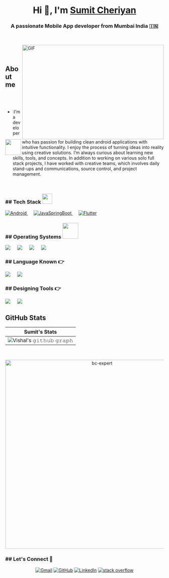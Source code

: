 <h1 align="center">Hi 👋, I'm <a href="https://100rabhcsmc.github.io/Me.io/" target="blank">
Sumit Cheriyan</a></h1>
<h3 align="center">A passionate Mobile App developer from Mumbai India &#127470;&#127475</h3>
<br><br>
<img align="right" alt="GIF" src="https://cdn.dribbble.com/users/1162077/screenshots/3848914/programmer.gif" width="450px" height="300px" />
<br><br>
<img align="left" src = "https://user-images.githubusercontent.com/63050133/156777293-72a6e681-2582-4a9d-ad92-09d1181d47c7.gif" width = 50px height=50px>
<h2 align="left" font-weight="bold">About me</h2>  
<br><br>

- :I’m a developer who has passion for building clean android applications with intuitive functionality. I enjoy the process of turning ideas into reality using creative solutions. I’m always curious about learning new skills, tools, and concepts. In addition to working on various solo full stack projects, I have worked with creative teams, which involves daily stand-ups and communications, source control, and project management.
<br>
<h3> ## Tech Stack <img src = "https://media2.giphy.com/media/QssGEmpkyEOhBCb7e1/giphy.gif?cid=ecf05e47a0n3gi1bfqntqmob8g9aid1oyj2wr3ds3mg700bl&rid=giphy.gif" width = 32px> </h3>

<p align="left">
  <a href="https://www.android.org" target="_blank">
    <img alt="Android" src="https://img.shields.io/badge/Android-3DDC84?style=for-the-badge&logo=Android&logoColor=white">
  </a>
  &emsp;
  <a href="" target="_blank">
    <img alt="JavaSpringBoot" src="https://img.shields.io/badge/JavaSpringBoot-276DC3?style=for-the-badge&logo=springboot&logoColor=white">
  </a>
  &emsp;
   <a href="" target="_blank">
    <img alt="Flutter" src="https://img.shields.io/badge/Flutter-42A5F5?style=for-the-badge&logo=Flutter&logoColor=white%22">
  </a>
</p>

<h3 align="left">## Operating Systems <img src = "https://media.giphy.com/media/h1QmJxwoCr19BtTkGt/giphy.gif" width = 50px></h3> 
<p align="left">
    <a href="#"><img src="https://img.shields.io/badge/Linux-FCC624?style=for-the-badge&logo=linux&logoColor=black"></a>
  &emsp;
    <a href="#"><img src="https://img.shields.io/badge/Ubuntu-E95420?style=for-the-badge&logo=ubuntu&logoColor=white"></a>
  &emsp;
    <a href="#"><img src="https://img.shields.io/badge/Windows-0078D6?style=for-the-badge&logo=windows&logoColor=white"></a>
  &emsp;
    <a href="#"><img src="https://shields.io/badge/MacOS--9cf?logo=Apple&style=for-the-badge"></a>
</p>

<h3 align="left">## Language Known 👉</h3> 
<p align="left">
    <a href="#"><img src="https://img.shields.io/badge/Kotlin-B125EA?style=for-the-badge&logo=kotlin&logoColor=white"></a>
  &emsp;
    <a href="#"><img src="https://img.shields.io/badge/Dart-4597CE?style=for-the-badge&logo=dart&logoColor=white"></a>
</p>


<h3 align="left">## Designing Tools 👉</h3> 
<p align="left">
    <a href="#"><img src="https://img.shields.io/badge/AdobeXd-bcbcbc?style=for-the-badge&logo=adobexd&logoColor=white"></a>
  &emsp;
    <a href="#"><img src="https://img.shields.io/badge/Figma-b67148?style=for-the-badge&logo=figma&logoColor=white"></a>
</p>

## GitHub Stats


|                                                                     Sumit's Stats                                                                     |
|:------------------------------------------------------------------------------------------------------------------------------------------------------:|
| ![Vishal's 𝚐𝚒𝚝𝚑𝚞𝚋 𝚐𝚛𝚊𝚙𝚑](https://activity-graph.herokuapp.com/graph?username=emburaan&theme=react-dark&hide_border=true&area=true) |  
<br>
<p align="center"> <a href="https://github.com/ryo-ma/github-profile-trophy"><img src="https://github-profile-trophy.vercel.app/?username=emburaan&theme=tokyonight&no-frame=true&row=1&&margin-w=30&no-bg=false" alt="bc-expert" width="600px"/></a> </p>

<h3 align="left">## Let's Connect 🙋‍</h3>
<p align="center">
  <!-- <a href=""><img src="https://img.icons8.com/bubbles/50/000000/web.png" alt="Website"/></a> -->
	<a href="mailto:sumit.cheriyan56@gmail.com"><img src="https://img.icons8.com/bubbles/50/000000/gmail.png" title='Gmail' alt="Gmail"/></a>
	<a href="https://github.com/emburaan"><img src="https://img.icons8.com/bubbles/50/000000/github.png" title='GitHub' alt="GitHub"/></a>
	<a href="https://in.linkedin.com/in/sumit-cheriyan"><img src="https://img.icons8.com/bubbles/50/000000/linkedin.png" title='LinkedIn' alt="LinkedIn"/></a>
	<a href="https://stackoverflow.com/users/11215476/sumit-cheriyan"><img src="https://img.icons8.com/bubbles/50/000000/module.png" title='Stack Overflow' alt="stack overflow"/></a>
	<!-- <a href=""><img src="https://img.icons8.com/bubbles/50/000000/instagram.png" alt="Instagram"/></a>
	<a href=""><img src="https://img.icons8.com/bubbles/50/000000/youtube.png" alt="Youtube"/></a> -->
	
</p>
